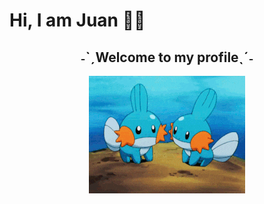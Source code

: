 # Hi, I am Juan 🐦‍🔥

<div align="center"> 
    <h2>˗ˋˏWelcome to my profileˎˊ˗</h2>
    <img src="img/mudkip.gif" alt="Mudkip GIF"/>
</div>
